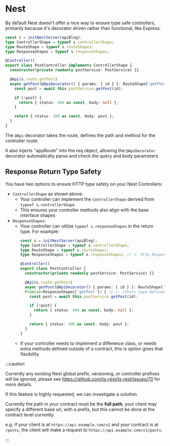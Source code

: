 # Nest

By default Nest doesn't offer a nice way to ensure type safe controllers, primarily because it's decorator driven rather than functional, like Express.

```typescript
const s = initNestServer(apiBlog);
type ControllerShape = typeof s.controllerShape;
type RouteShape = typeof s.routeShapes;
type ResponseShapes = typeof s.responseShapes;

@Controller()
export class PostController implements ControllerShape {
  constructor(private readonly postService: PostService) {}

  @Api(s.route.getPost)
  async getPost(@ApiDecorator() { params: { id } }: RouteShape['getPost']) {
    const post = await this.postService.getPost(id);

    if (!post) {
      return { status: 404 as const, body: null };
    }

    return { status: 200 as const, body: post };
  }
}
```

The `@Api` decorator takes the route, defines the path and method for the controller route.

It also injects "appRoute" into the req object, allowing the `@ApiDecorator` decorator automatically parse and check the query and body parameters.


## Response Return Type Safety

You have two options to ensure HTTP type safety on your Nest Controllers: 

- `ControllerShape` as shown above: 
  - Your controller can implement the `ControllerShape` derived from `typeof s.controllerShape`
  - This ensures your controller methods also align with the base interface shapes
- `ResponseShapes`:
  - Your controller can utilize `typeof s.responseShapes` in the return type. For example:
    ```typescript
    const s = initNestServer(apiBlog);
    type ControllerShape = typeof s.controllerShape;
    type RouteShape = typeof s.routeShapes;
    type ResponseShapes = typeof s.responseShapes; // <- http Responses defined in contract

    @Controller()
    export class PostController {
      constructor(private readonly postService: PostService) {}

      @Api(s.route.getPost)
      async getPost(@ApiDecorator() { params: { id } }: RouteShape['getPost']):
      Promise<ResponseShapes['getPost']> { // <- return type defined here
        const post = await this.postService.getPost(id);

        if (!post) {
          return { status: 404 as const, body: null };
        }

        return { status: 200 as const, body: post };
      }
    }
    ```
  - If your controller needs to implement a difference class, or needs extra methods defined outside of a contract, this is option gives that flexibility


:::caution

Currently any existing Nest global prefix, versioning, or controller prefixes will be ignored, please see https://github.com/ts-rest/ts-rest/issues/70 for more details.

If this feature is highly requested, we can investigate a solution.

Currently the path in your contract must be the **full path**, your client may specify a different base url, with a prefix, but this cannot be done at the contract level currently.

e.g. if your client is at `https://api.example.com/v1` and your contract is at `/posts`, the client will make a request to `https://api.example.com/v1/posts`.

:::
